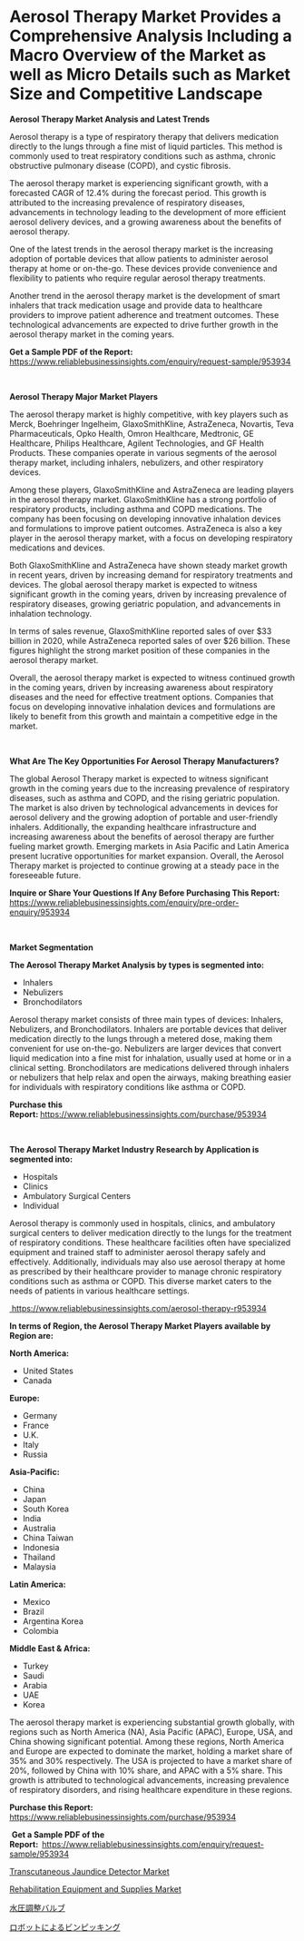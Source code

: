 <p><h1>Aerosol Therapy Market Provides a Comprehensive Analysis Including a Macro Overview of the Market as well as Micro Details such as Market Size and Competitive Landscape</h1></p><p><strong>Aerosol Therapy Market Analysis and Latest Trends</strong></p>
<p><p>Aerosol therapy is a type of respiratory therapy that delivers medication directly to the lungs through a fine mist of liquid particles. This method is commonly used to treat respiratory conditions such as asthma, chronic obstructive pulmonary disease (COPD), and cystic fibrosis.</p><p>The aerosol therapy market is experiencing significant growth, with a forecasted CAGR of 12.4% during the forecast period. This growth is attributed to the increasing prevalence of respiratory diseases, advancements in technology leading to the development of more efficient aerosol delivery devices, and a growing awareness about the benefits of aerosol therapy.</p><p>One of the latest trends in the aerosol therapy market is the increasing adoption of portable devices that allow patients to administer aerosol therapy at home or on-the-go. These devices provide convenience and flexibility to patients who require regular aerosol therapy treatments.</p><p>Another trend in the aerosol therapy market is the development of smart inhalers that track medication usage and provide data to healthcare providers to improve patient adherence and treatment outcomes. These technological advancements are expected to drive further growth in the aerosol therapy market in the coming years.</p></p>
<p><strong>Get a Sample PDF of the Report:&nbsp;</strong> <a href="https://www.reliablebusinessinsights.com/enquiry/request-sample/953934">https://www.reliablebusinessinsights.com/enquiry/request-sample/953934</a></p>
<p>&nbsp;</p>
<p><strong>Aerosol Therapy Major Market Players</strong></p>
<p><p>The aerosol therapy market is highly competitive, with key players such as Merck, Boehringer Ingelheim, GlaxoSmithKline, AstraZeneca, Novartis, Teva Pharmaceuticals, Opko Health, Omron Healthcare, Medtronic, GE Healthcare, Philips Healthcare, Agilent Technologies, and GF Health Products. These companies operate in various segments of the aerosol therapy market, including inhalers, nebulizers, and other respiratory devices.</p><p>Among these players, GlaxoSmithKline and AstraZeneca are leading players in the aerosol therapy market. GlaxoSmithKline has a strong portfolio of respiratory products, including asthma and COPD medications. The company has been focusing on developing innovative inhalation devices and formulations to improve patient outcomes. AstraZeneca is also a key player in the aerosol therapy market, with a focus on developing respiratory medications and devices.</p><p>Both GlaxoSmithKline and AstraZeneca have shown steady market growth in recent years, driven by increasing demand for respiratory treatments and devices. The global aerosol therapy market is expected to witness significant growth in the coming years, driven by increasing prevalence of respiratory diseases, growing geriatric population, and advancements in inhalation technology.</p><p>In terms of sales revenue, GlaxoSmithKline reported sales of over $33 billion in 2020, while AstraZeneca reported sales of over $26 billion. These figures highlight the strong market position of these companies in the aerosol therapy market.</p><p>Overall, the aerosol therapy market is expected to witness continued growth in the coming years, driven by increasing awareness about respiratory diseases and the need for effective treatment options. Companies that focus on developing innovative inhalation devices and formulations are likely to benefit from this growth and maintain a competitive edge in the market.</p></p>
<p>&nbsp;</p>
<p><strong>What Are The Key Opportunities For Aerosol Therapy Manufacturers?</strong></p>
<p><p>The global Aerosol Therapy market is expected to witness significant growth in the coming years due to the increasing prevalence of respiratory diseases, such as asthma and COPD, and the rising geriatric population. The market is also driven by technological advancements in devices for aerosol delivery and the growing adoption of portable and user-friendly inhalers. Additionally, the expanding healthcare infrastructure and increasing awareness about the benefits of aerosol therapy are further fueling market growth. Emerging markets in Asia Pacific and Latin America present lucrative opportunities for market expansion. Overall, the Aerosol Therapy market is projected to continue growing at a steady pace in the foreseeable future.</p></p>
<p><strong>Inquire or Share Your Questions If Any Before Purchasing This Report:</strong> <a href="https://www.reliablebusinessinsights.com/enquiry/pre-order-enquiry/953934">https://www.reliablebusinessinsights.com/enquiry/pre-order-enquiry/953934</a></p>
<p>&nbsp;</p>
<p><strong>Market Segmentation</strong></p>
<p><strong>The Aerosol Therapy Market Analysis by types is segmented into:</strong></p>
<p><ul><li>Inhalers</li><li>Nebulizers</li><li>Bronchodilators</li></ul></p>
<p><p>Aerosol therapy market consists of three main types of devices: Inhalers, Nebulizers, and Bronchodilators. Inhalers are portable devices that deliver medication directly to the lungs through a metered dose, making them convenient for use on-the-go. Nebulizers are larger devices that convert liquid medication into a fine mist for inhalation, usually used at home or in a clinical setting. Bronchodilators are medications delivered through inhalers or nebulizers that help relax and open the airways, making breathing easier for individuals with respiratory conditions like asthma or COPD.</p></p>
<p><strong>Purchase this Report:&nbsp;</strong><a href="https://www.reliablebusinessinsights.com/purchase/953934">https://www.reliablebusinessinsights.com/purchase/953934</a></p>
<p>&nbsp;</p>
<p><strong>The Aerosol Therapy Market Industry Research by Application is segmented into:</strong></p>
<p><ul><li>Hospitals</li><li>Clinics</li><li>Ambulatory Surgical Centers</li><li>Individual</li></ul></p>
<p><p>Aerosol therapy is commonly used in hospitals, clinics, and ambulatory surgical centers to deliver medication directly to the lungs for the treatment of respiratory conditions. These healthcare facilities often have specialized equipment and trained staff to administer aerosol therapy safely and effectively. Additionally, individuals may also use aerosol therapy at home as prescribed by their healthcare provider to manage chronic respiratory conditions such as asthma or COPD. This diverse market caters to the needs of patients in various healthcare settings.</p></p>
<p><a href="https://www.reliablebusinessinsights.com/aerosol-therapy-r953934">&nbsp;https://www.reliablebusinessinsights.com/aerosol-therapy-r953934</a></p>
<p><strong>In terms of Region, the Aerosol Therapy Market Players available by Region are:</strong></p>
<p>
    <p> <strong> North America: </strong>
        <ul>
            <li>United States</li>
            <li>Canada</li>
        </ul>
        </p> 
    <p> <strong> Europe: </strong>
        <ul>
            <li>Germany</li>
            <li>France</li>
            <li>U.K.</li>
            <li>Italy</li>
            <li>Russia</li>
        </ul>
        </p> 
    <p> <strong> Asia-Pacific: </strong>
        <ul>
            <li>China</li>
            <li>Japan</li>
            <li>South Korea</li>
            <li>India</li>
            <li>Australia</li>
            <li>China Taiwan</li>
            <li>Indonesia</li>
            <li>Thailand</li>
            <li>Malaysia</li>
        </ul>
        </p> 
    <p> <strong> Latin America: </strong>
        <ul>
            <li>Mexico</li>
            <li>Brazil</li>
            <li>Argentina Korea</li>
            <li>Colombia</li>
        </ul>
        </p> 
    <p> <strong> Middle East & Africa: </strong>
        <ul>
            <li>Turkey</li>
            <li>Saudi</li>
            <li>Arabia</li>
            <li>UAE</li>
            <li>Korea</li>
        </ul>
    </p>
    </p>
<p><p>The aerosol therapy market is experiencing substantial growth globally, with regions such as North America (NA), Asia Pacific (APAC), Europe, USA, and China showing significant potential. Among these regions, North America and Europe are expected to dominate the market, holding a market share of 35% and 30% respectively. The USA is projected to have a market share of 20%, followed by China with 10% share, and APAC with a 5% share. This growth is attributed to technological advancements, increasing prevalence of respiratory disorders, and rising healthcare expenditure in these regions.</p></p>
<p><strong>Purchase this Report: </strong><a href="https://www.reliablebusinessinsights.com/purchase/953934">https://www.reliablebusinessinsights.com/purchase/953934</a></p>
<p>&nbsp;<strong>Get a Sample PDF of the Report:&nbsp;&nbsp;</strong><a href="https://www.reliablebusinessinsights.com/enquiry/request-sample/953934">https://www.reliablebusinessinsights.com/enquiry/request-sample/953934</a></p>
<p><strong></strong></p>
<p><p><a href="https://github.com/bmorecock/Market-Research-Report-List-4/blob/main/transcutaneous-jaundice-detector-market.md">Transcutaneous Jaundice Detector Market</a></p><p><a href="https://github.com/jsmusil/Market-Research-Report-List-4/blob/main/rehabilitation-equipment-and-supplies-market.md">Rehabilitation Equipment and Supplies Market</a></p><p><a href="https://github.com/LizaHeller2023/Market-Research-Report-List-1/blob/main/2004830174717.md">水圧調整バルブ</a></p><p><a href="https://github.com/deonnorth8/Market-Research-Report-List-2/blob/main/3281162174716.md">ロボットによるビンピッキング</a></p></p>